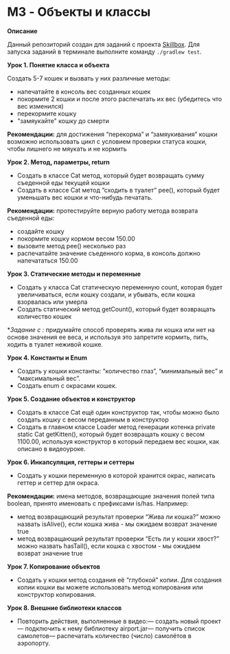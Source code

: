 # M3 - Объекты и классы

**Описание**

Данный репозиторий создан для заданий с проекта [Skillbox](https://skillbox.ru). Для запуска заданий в терминале выполните команду `./gradlew test`.

**Урок 1. Понятие класса и объекта**

Создать 5-7 кошек и вызвать у них различные методы:

- напечатайте в консоль вес созданных кошек
- покормите 2 кошки и после этого распечатать их вес (убедитесь что вес изменился)
- перекормите кошку
- "замяукайте" кошку до смерти

**Рекомендации:** для достижения “перекорма” и “замяукивания” кошки возможно использовать цикл с условием проверки статуса кошки, чтобы лишнего не мяукать и не кормить

**Урок 2. Метод, параметры, return**

- Создать в классе Cat метод, который будет возвращать сумму съеденной еды текущей кошки
- Создать в классе Cat метод “сходить в туалет” pee(), который будет уменьшать вес кошки и что-нибудь печатать.

**Рекомендации:** протестируйте верную работу метода возврата съеденной еды:

- создайте кошку
- покормите кошку кормом весом 150.00
- вызовите метод pee() несколько раз
- распечатайте значение съеденного корма, в консоль должно напечататься 150.00

**Урок 3. Статические методы и переменные**

- Создать у класса Cat статическую переменную count, которая будет увеличиваться, если кошку создали, и убывать, если кошка взорвалась или умерла
- Создать статический метод getCount(), который будет возвращать количество кошек

**Задание c *:** придумайте способ проверять жива ли кошка или нет на основе значения ее веса, и используя это запретите кормить, пить, ходить в туалет неживой кошке.

**Урок 4. Константы и Enum**

- Создать у кошки константы: “количество глаз”, “минимальный вес” и “максимальный вес”.
- Создать enum с окрасами кошек.

**Урок 5. Создание объектов и конструктор**

- Создать в классе Cat ещё один конструктор так, чтобы можно было создать кошку с весом переданным в конструктор
- Создать в главном классе Loader метод генерации котенка private static Cat getKitten(), который будет возвращать кошку с весом 1100.00, используя конструктор в который передаем вес кошки, как описано в видеоуроке.

**Урок 6. Инкапсуляция, геттеры и сеттеры**

- Создать у кошки переменную в которой хранится окрас, написать геттер и сеттер для окраса.

**Рекомендации:** имена методов, возвращающие значения полей типа boolean, принято именовать с префиксами is/has. Например:

- метод возвращающий результат проверки “Жива ли кошка?” можно назвать isAlive(), если кошка жива - мы ожидаем возврат значение true
- метод возвращающий результат проверки “Есть ли у кошки хвост?” можно назвать hasTail(), если кошка с хвостом - мы ожидаем возврат значение true

**Урок 7. Копирование объектов**

- Создать у кошки метод создания её “глубокой” копии. Для создания копии кошки вы можете использовать метод копирования или конструктор копирования.

**Урок 8. Внешние библиотеки классов**

- Повторить действия, выполненные в видео:— создать новый проект— подключить к нему библиотеку airport.jar— получить список самолетов— распечатать количество (число) самолётов в аэропорту.
